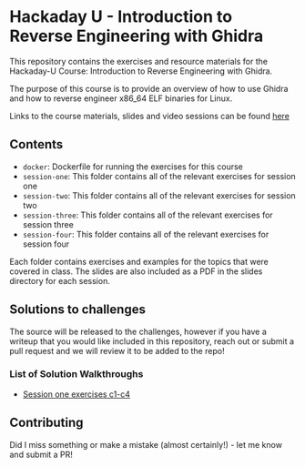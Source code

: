 # Hackaday U - Introduction to Reverse Engineering with Ghidra

This repository contains the exercises and resource materials for the Hackaday-U Course: Introduction to Reverse Engineering with Ghidra.

The purpose of this course is to provide an overview of how to use Ghidra and how to reverse engineer x86_64 ELF binaries for Linux. 

Links to the course materials, slides and video sessions can be found [here](https://hackaday.io/project/172292-introduction-to-reverse-engineering-with-ghidra)

## Contents

* ```docker```: Dockerfile for running the exercises for this course
* ```session-one```: This folder contains all of the relevant exercises for session one
* ```session-two```: This folder contains all of the relevant exercises for session two
* ```session-three```: This folder contains all of the relevant exercises for session three
* ```session-four```: This folder contains all of the relevant exercises for session four

Each folder contains exercises and examples for the topics that were covered in class. The slides are also included as a PDF in the slides directory for each session. 

## Solutions to challenges

The source will be released to the challenges, however if you have a writeup that you would like included in this repository, reach out or submit a pull request and we will review it to be added to the repo!
### List of Solution Walkthroughs
* [Session one exercises c1-c4](https://medium.com/@Haddock22/start-your-career-in-cybersecurity-hackaday-ghidra-exercises-walkthrough-part-1a-b552f3fdc67c)
## Contributing

Did I miss something or make a mistake (almost certainly!) - let me know and submit a PR!
